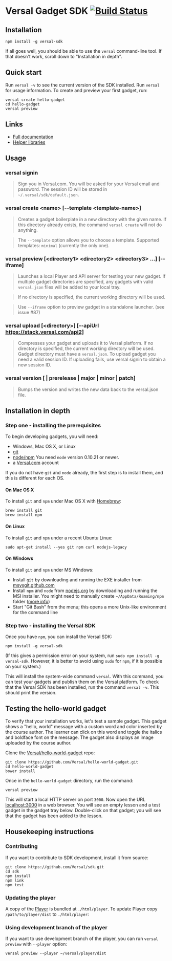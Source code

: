 # Versal Gadget SDK [![Build Status](https://travis-ci.org/Versal/sdk.svg?branch=master)](https://travis-ci.org/Versal/sdk)

## Installation

    npm install -g versal-sdk

If all goes well, you should be able to use the `versal` command-line
tool. If that doesn't work, scroll down to "Installation in depth".

## Quick start

Run `versal -v` to see the current version of the SDK installed. Run `versal` for usage information. To create and preview your first gadget, run:
```
versal create hello-gadget
cd hello-gadget
versal preview
```

## Links
- [Full documentation](https://versal.com/c/gadgets)
- [Helper libraries](https://github.com/Versal/versal-gadget-api)


## Usage

### versal signin

>Sign you in Versal.com. You will be asked for your Versal email and password.
The session ID will be stored in `~/.versal/sdk/default.json`.

### versal create \<name\> [--template \<template-name\>]

>Creates a gadget boilerplate in a new directory with the given name. If this directory already exists, the command `versal create` will not do anything.

>The `--template` option allows you to choose a template. Supported templates: `minimal` (currently the only one).

### versal preview [\<directory1\> \<directory2\> \<directory3\> ...] [--iframe]

>Launches a local Player and API server for testing your new gadget. If multiple
gadget directories are specified, any gadgets with valid `versal.json` files
will be added to your local tray.

>If no directory is specified, the current working directory will be used.

>Use `--iframe` option to preview gadget in a standalone launcher. (see issue #87)

### versal upload [\<directory\>] [--apiUrl https://stack.versal.com/api2]

>Compresses your gadget and uploads it to Versal platform. If no directory is specified, the current working directory will be used. Gadget directory must have a `versal.json`. To upload gadget you need a valid session ID. If uploading fails, use versal signin to obtain a new session ID.

### versal version [<newversion> | prerelease | major | minor | patch]

>Bumps the version and writes the new data back to the versal.json file.

## Installation in depth

### Step one - installing the prerequisites

To begin developing gadgets, you will need:
- Windows, Mac OS X, or Linux
- [git](http://git-scm.com/book/en/Getting-Started-Installing-Git)
- [node/npm](http://nodejs.org/)  You need `node` version 0.10.21 or newer.
- a [Versal.com](http://versal.com) account

If you do not have `git` and `node` already, the first step is to install them, and this is different for each OS.

#### On Mac OS X

To install `git` and `npm` under Mac OS X with [Homebrew](http://brew.sh/):

    brew install git
    brew install npm

#### On Linux

To install `git` and `npm` under a recent Ubuntu Linux:

    sudo apt-get install --yes git npm curl nodejs-legacy

#### On Windows

To install `git` and `npm` under MS Windows:

* Install `git` by downloading and running the EXE installer from [msysgit.github.com](http://msysgit.github.com)
* Install `npm` and `node` from [nodejs.org](http://nodejs.org/download/) by downloading and running the MSI installer. You might need to manually create `~/AppData/Roaming/npm` folder ([more info](http://stackoverflow.com/questions/25093276/nodejs-windows-error-enoent-stat-c-users-rt-appdata-roaming-npm))
* Start "Git Bash" from the menu; this opens a more Unix-like environment for the command line

### Step two - installing the Versal SDK

Once you have `npm`, you can install the Versal SDK:

    npm install -g versal-sdk

(If this gives a permission error on your system, run `sudo npm install -g versal-sdk`. However, it is better to avoid using `sudo` for `npm`, if it is possible on your system.)

This will install the system-wide command `versal`. With this command, you can test your gadgets and publish them on the Versal platform. To check that the Versal SDK has been installed, run the command `versal -v`. This should print the version.

## Testing the hello-world gadget

To verify that your installation works, let's test a sample gadget. This gadget shows a "hello, world" message with a custom word and color inserted by the course author. The learner can click on this word and toggle the italics and boldface font on the message. The gadget also displays an image uploaded by the course author.

Clone the [Versal/hello-world-gadget](https://github.com/Versal/hello-world-gadget) repo:

    git clone https://github.com/Versal/hello-world-gadget.git
    cd hello-world-gadget
    bower install

Once in the `hello-world-gadget` directory, run the command:

    versal preview

This will start a local HTTP server on port `3000`. Now open the URL [localhost:3000](http://localhost:3000) in a web browser. You will see an empty lesson and a test gadget in the gadget tray below. Double-click on that gadget; you will see that the gadget has been added to the lesson.


## Housekeeping instructions

### Contributing

If you want to contribute to SDK development, install it from source:

    git clone https://github.com/Versal/sdk.git
    cd sdk
    npm install
    npm link
    npm test

### Updating the player

A copy of the [Player](/Versal/player) is bundled at `./html/player`. To update Player copy `/path/to/player/dist` to `./html/player`:

### Using development branch of the player

If you want to use development branch of the player, you can run `versal preview` with `--player` option:

    versal preview --player ~/versal/player/dist
